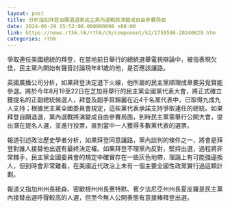 ```yaml
---
layout: post
title: 分析指如拜登自願退選美民主黨內選戰將演變成自由參賽局面
date: 2024-06-29 15:52:08.000000000 +08:00
link: https://news.rthk.hk/rthk/ch/component/k2/1759586-20240629.htm
categories: rthk
---
```


爭取連任美國總統的拜登，在當地前日舉行的總統選舉電視辯論中，被指表現欠佳，民主黨內開始有聲音討論現年81歲的他，是否應該讓路。

英國廣播公司分析，如果拜登決定退下火線，他所屬的民主黨順理成章要另覓賢能參選。將於今年8月19至22日在芝加哥舉行的民主黨全國黨代表大會，將正式確立獲提名的正副總統候選人，拜登及副手賀錦麗在近4千名黨代表中，已取得九成九人支持；根據民主黨全國委員會規定，這些黨代表承諾支持爭取連任的總統。如果拜登自願退選，黨內選戰將演變成自由參賽局面，到時民主黨需舉行公開大會，提出潛在提名人選，並進行投票，直到當中一人獲得多數黨代表的選票。

報道引述政治歷史學者分析，如果拜登同意讓路，黨內談判的條件之一，將會是拜登對誰人接替他出選有最終決定權。如果拜登不理黨內反對，堅持出選，過程將非常棘手，民主黨全國委員會的規定中確實存在一些灰色地帶，理論上有可能強逼換人，但到時會非常難看，在美國近代政治上未有一個主要全國性政黨實行過這類計劃。

報道又指加州州長紐森、密歇根州州長惠特默、賓夕法尼亞州州長夏皮羅是民主黨內接替出選呼聲較高的人選，但至今無人公開表態有意接棒拜登出選。
